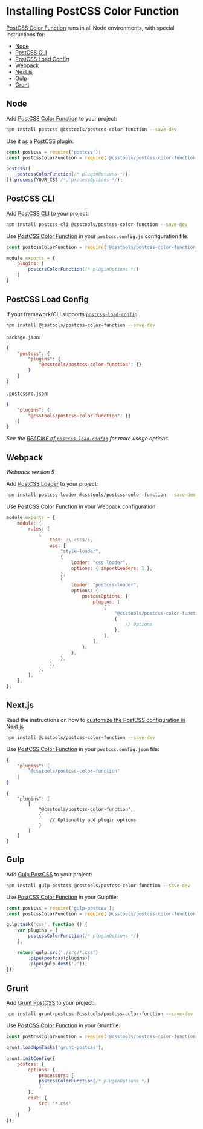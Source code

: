 # Installing PostCSS Color Function

[PostCSS Color Function] runs in all Node environments, with special instructions for:

- [Node](#node)
- [PostCSS CLI](#postcss-cli)
- [PostCSS Load Config](#postcss-load-config)
- [Webpack](#webpack)
- [Next.js](#nextjs)
- [Gulp](#gulp)
- [Grunt](#grunt)

## Node

Add [PostCSS Color Function] to your project:

```bash
npm install postcss @csstools/postcss-color-function --save-dev
```

Use it as a [PostCSS] plugin:

```js
const postcss = require('postcss');
const postcssColorFunction = require('@csstools/postcss-color-function');

postcss([
	postcssColorFunction(/* pluginOptions */)
]).process(YOUR_CSS /*, processOptions */);
```

## PostCSS CLI

Add [PostCSS CLI] to your project:

```bash
npm install postcss-cli @csstools/postcss-color-function --save-dev
```

Use [PostCSS Color Function] in your `postcss.config.js` configuration file:

```js
const postcssColorFunction = require('@csstools/postcss-color-function');

module.exports = {
	plugins: [
		postcssColorFunction(/* pluginOptions */)
	]
}
```

## PostCSS Load Config

If your framework/CLI supports [`postcss-load-config`](https://github.com/postcss/postcss-load-config).

```bash
npm install @csstools/postcss-color-function --save-dev
```

`package.json`:

```json
{
	"postcss": {
		"plugins": {
			"@csstools/postcss-color-function": {}
		}
	}
}
```

`.postcssrc.json`:

```json
{
	"plugins": {
		"@csstools/postcss-color-function": {}
	}
}
```

_See the [README of `postcss-load-config`](https://github.com/postcss/postcss-load-config#usage) for more usage options._

## Webpack

_Webpack version 5_

Add [PostCSS Loader] to your project:

```bash
npm install postcss-loader @csstools/postcss-color-function --save-dev
```

Use [PostCSS Color Function] in your Webpack configuration:

```js
module.exports = {
	module: {
		rules: [
			{
				test: /\.css$/i,
				use: [
					"style-loader",
					{
						loader: "css-loader",
						options: { importLoaders: 1 },
					},
					{
						loader: "postcss-loader",
						options: {
							postcssOptions: {
								plugins: [
									[
										"@csstools/postcss-color-function",
										{
											// Options
										},
									],
								],
							},
						},
					},
				],
			},
		],
	},
};
```

## Next.js

Read the instructions on how to [customize the PostCSS configuration in Next.js](https://nextjs.org/docs/advanced-features/customizing-postcss-config)

```bash
npm install @csstools/postcss-color-function --save-dev
```

Use [PostCSS Color Function] in your `postcss.config.json` file:

```json
{
	"plugins": [
		"@csstools/postcss-color-function"
	]
}
```

```json5
{
	"plugins": [
		[
			"@csstools/postcss-color-function",
			{
				// Optionally add plugin options
			}
		]
	]
}
```

## Gulp

Add [Gulp PostCSS] to your project:

```bash
npm install gulp-postcss @csstools/postcss-color-function --save-dev
```

Use [PostCSS Color Function] in your Gulpfile:

```js
const postcss = require('gulp-postcss');
const postcssColorFunction = require('@csstools/postcss-color-function');

gulp.task('css', function () {
	var plugins = [
		postcssColorFunction(/* pluginOptions */)
	];

	return gulp.src('./src/*.css')
		.pipe(postcss(plugins))
		.pipe(gulp.dest('.'));
});
```

## Grunt

Add [Grunt PostCSS] to your project:

```bash
npm install grunt-postcss @csstools/postcss-color-function --save-dev
```

Use [PostCSS Color Function] in your Gruntfile:

```js
const postcssColorFunction = require('@csstools/postcss-color-function');

grunt.loadNpmTasks('grunt-postcss');

grunt.initConfig({
	postcss: {
		options: {
			processors: [
			postcssColorFunction(/* pluginOptions */)
			]
		},
		dist: {
			src: '*.css'
		}
	}
});
```

[Gulp PostCSS]: https://github.com/postcss/gulp-postcss
[Grunt PostCSS]: https://github.com/nDmitry/grunt-postcss
[PostCSS]: https://github.com/postcss/postcss
[PostCSS CLI]: https://github.com/postcss/postcss-cli
[PostCSS Loader]: https://github.com/postcss/postcss-loader
[PostCSS Color Function]: https://github.com/csstools/postcss-plugins/tree/main/plugins/postcss-color-function
[Next.js]: https://nextjs.org
